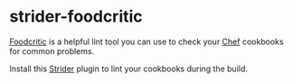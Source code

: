 # strider-foodcritic

[Foodcritic](http://www.foodcritic.io/) is a helpful lint tool you can use to check your [Chef](http://getchef.com/) cookbooks for common problems.

Install this [Strider](http://stridercd.com/) plugin to lint your cookbooks during the build.
